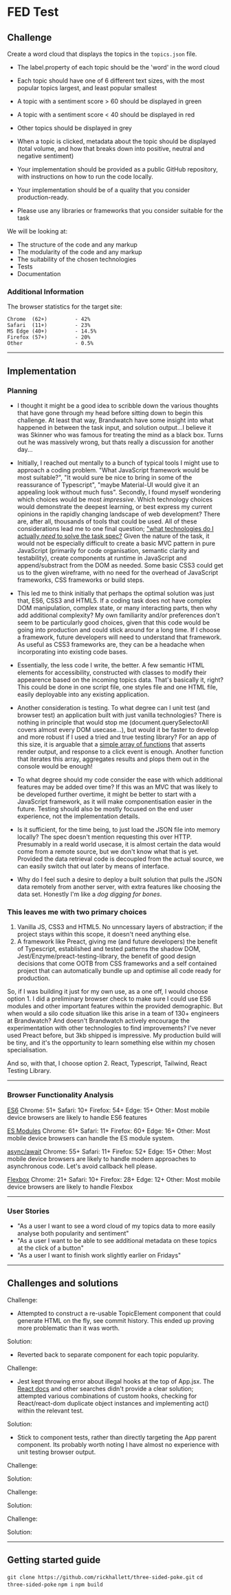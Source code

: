 # FED Test

## Challenge

Create a word cloud that displays the topics in the `topics.json` file.

- The label.property of each topic should be the 'word' in the word cloud
- Each topic should have one of 6 different text sizes, with the most popular topics largest, and least popular smallest
- A topic with a sentiment score > 60 should be displayed in green
- A topic with a sentiment score < 40 should be displayed in red
- Other topics should be displayed in grey
- When a topic is clicked, metadata about the topic should be displayed (total volume, and how that breaks down into positive, neutral and negative sentiment)

- Your implementation should be provided as a public GitHub repository, with instructions on how to run the code locally.
- Your implementation should be of a quality that you consider production-ready.
- Please use any libraries or frameworks that you consider suitable for the task

We will be looking at:

- The structure of the code and any markup
- The modularity of the code and any markup
- The suitability of the chosen technologies
- Tests
- Documentation

### Additional Information

The browser statistics for the target site:

```
Chrome  (62+)         - 42%
Safari  (11+)         - 23%
MS Edge (40+)         - 14.5%
Firefox (57+)         - 20%
Other                 - 0.5%
```

---

## Implementation

### Planning

- I thought it might be a good idea to scribble down the various thoughts that have gone through my head before sitting down to begin this challenge. At least that way, Brandwatch have some insight into what happened in between the task input, and solution output...I believe it was Skinner who was famous for treating the mind as a black box. Turns out he was massively wrong, but thats really a discussion for another day...

- Initially, I reached out mentally to a bunch of typical tools I might use to approach a coding problem. "What JavaScript framework would be most suitable?", "It would sure be nice to bring in some of the reassurance of Typescript", "maybe Material-UI would give it an appealing look without much fuss". Secondly, I found myself wondering which choices would be most _impressive_. Which technology choices would demonstrate the deepest learning, or best express my current opinions in the rapidly changing landscape of web development? There are, after all, thousands of tools that could be used. All of these considerations lead me to one final question; ["what technologies do I actually _need_ to solve the task spec?](https://stackoverflow.blog/2020/02/03/is-it-time-for-a-front-end-framework/) Given the nature of the task, it would not be especially difficult to create a basic MVC pattern in pure JavaScript (primarily for code organisation, semantic clarity and testability), create components at runtime in JavaScript and append/substract from the DOM as needed. Some basic CSS3 could get us to the given wireframe, with no need for the overhead of JavaScript frameworks, CSS frameworks or build steps.

- This led me to think initially that perhaps the optimal solution was just that, ES6, CSS3 and HTML5. If a coding task does not have complex DOM manipulation, complex state, or many interacting parts, then why add additional complexity? My own familiarity and/or preferences don't seem to be particularly good choices, given that this code would be going into production and could stick around for a long time. If I choose a framework, future developers will need to understand that framework. As useful as CSS3 frameworks are, they can be a headache when incorporating into existing code bases.

- Essentially, the less code I write, the better. A few semantic HTML elements for accessibility, constructed with classes to modify their appearence based on the incoming topics data. That's basically it, right? This could be done in one script file, one styles file and one HTML file, easily deployable into any existing application.

- Another consideration is testing. To what degree can I unit test (and browser test) an application built with just vanilla technologies? There is nothing in principle that would stop me (document.querySelectorAll covers almost every DOM usecase...), but would it be faster to develop and more robust if I used a tried and true testing library? For an app of this size, it is arguable that a [simple array of functions](https://github.com/rickhallett/jstinytest) that asserts render output, and response to a click event is enough. Another function that iterates this array, aggregates results and plops them out in the console would be enough!

- To what degree should my code consider the ease with which additional features may be added over time? If this was an MVC that was likely to be developed further overtime, it might be better to start with a JavaScript framework, as it will make componentisation easier in the future. Testing should also be mostly focused on the end user experience, not the implementation details.

- Is it sufficient, for the time being, to just load the JSON file into memory locally? The spec doesn't mention requesting this over HTTP. Presumably in a reald world usecase, it is almost certain the data would come from a remote source, but we don't know what that is yet. Provided the data retrieval code is decoupled from the actual source, we can easily switch that out later by means of interface.

- Why do I feel such a desire to deploy a built solution that pulls the JSON data remotely from another server, with extra features like choosing the data set. Honestly I'm like a _dog digging for bones_.

### This leaves me with two primary choices

1. Vanilla JS, CSS3 and HTML5. No unncessary layers of abstraction; if the project stays within this scope, it doesn't need anything else.
2. A framework like Preact, giving me (and future developers) the benefit of Typescript, established and tested patterns the shadow DOM, Jest/Enzyme/preact-testing-library, the benefit of good design decisions that come OOTB from CSS frameworks and a self contained project that can automatically bundle up and optimise all code ready for production.

So, if I was building it just for my own use, as a one off, I would choose option 1. I did a preliminary browser check to make sure I could use ES6 modules and other important features within the provided demographic. But when would a silo code situation like this arise in a team of 130+ engineers at Brandwatch? And doesn't Brandwatch actively encourage the experimentation with other technologies to find improvements? I've never used Preact before, but 3kb shipped is impressive. My production build will be tiny, and it's the opportunity to learn something else within my chosen specialisation.

And so, with that, I choose option 2. React, Typescript, Tailwind, React Testing Library.

---

### Browser Functionality Analysis

[ES6](https://caniuse.com/?search=es6)
Chrome: 51+
Safari: 10+
Firefox: 54+
Edge: 15+
Other: Most mobile device browsers are likely to handle ES6 features

[ES Modules](https://caniuse.com/es6-module)
Chrome: 61+
Safari: 11+
Firefox: 60+
Edge: 16+
Other: Most mobile device browsers can handle the ES module system.

[async/await](https://caniuse.com/?search=async)
Chrome: 55+
Safari: 11+
Firefox: 52+
Edge: 15+
Other: Most mobile device browsers are likely to handle modern approaches to asynchronous code. Let's avoid callback hell please.

[Flexbox](https://caniuse.com/?search=flex)
Chrome: 21+
Safari: 10+
Firefox: 28+
Edge: 12+
Other: Most mobile device browsers are likely to handle Flexbox

---

### User Stories

- "As a user I want to see a word cloud of my topics data to more easily analyse both popularity and sentiment"
- "As a user I want to be able to see additional metadata on these topics at the click of a button"
- "As a user I want to finish work slightly earlier on Fridays"

---

## Challenges and solutions

Challenge:

- Attempted to construct a re-usable TopicElement component that could generate HTML on the fly, see commit history. This ended up proving more problematic than it was worth.

Solution:

- Reverted back to separate component for each topic popularity.

Challenge:

- Jest kept throwing error about illegal hooks at the top of App.jsx. The [React docs](https://reactjs.org/warnings/invalid-hook-call-warning.html) and other searches didn't provide a clear solution; attempted various combinations of custom hooks, checking for React/react-dom duplicate object instances and implementing act() within the relevant test.

Solution:

- Stick to component tests, rather than directly targeting the App parent component. Its probably worth noting I have almost no experience with unit testing browser output.

Challenge:

Solution:

Challenge:

Solution:

Challenge:

Solution:

---

## Getting started guide

`git clone https://github.com/rickhallett/three-sided-poke.git`
`cd three-sided-poke`
`npm i`
`npm build`
